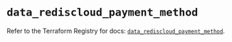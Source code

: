 # `data_rediscloud_payment_method`

Refer to the Terraform Registry for docs: [`data_rediscloud_payment_method`](https://registry.terraform.io/providers/redislabs/rediscloud/2.7.1/docs/data-sources/payment_method).
